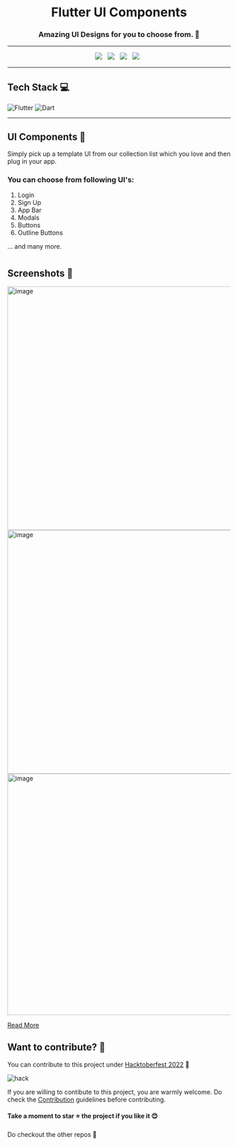 <h1 align=center> Flutter UI Components </h1>

<h3 align=center> Amazing UI Designs for you to choose from. 📜 </h3>

----

<p align="center">
  <a href="https://github.com/Clueless-Community/flutter-ui-components/issues"><img src="https://img.shields.io/github/issues/Clueless-Community/flutter-ui-components.svg?style=for-the-badge&logo=appveyor" /></a>&nbsp;&nbsp;
  <a href="https://github.com/Clueless-Community/flutter-ui-components/fork"><img src="https://img.shields.io/github/forks/Clueless-Community/flutter-ui-components.svg?style=for-the-badge&logo=appveyor" /></a>&nbsp;&nbsp;
  <a href="#"><img src="https://img.shields.io/github/stars/Clueless-Community/flutter-ui-components.svg?style=for-the-badge&logo=appveyor" /></a>&nbsp;&nbsp;
  <a href="https://github.com/Clueless-Community/flutter-ui-components/blob/master/LICENSE"><img src="https://img.shields.io/github/license/Clueless-Community/flutter-ui-components.svg?style=for-the-badge&logo=appveyor" /></a>&nbsp;&nbsp;
</p>

--- 


## Tech Stack 💻

![Flutter](https://img.shields.io/badge/Flutter-%2302569B.svg?style=for-the-badge&logo=Flutter&logoColor=white)
![Dart](https://img.shields.io/badge/dart-%230175C2.svg?style=for-the-badge&logo=dart&logoColor=white)

---


## UI Components 📖


Simply pick up a template UI from our collection list which you love and then plug in your app.

### You can choose from following UI's:
1. Login 
2. Sign Up
3. App Bar
4. Modals
5. Buttons
5. Outline Buttons

... and many more.

#
## Screenshots 🤩

<img height="550" alt="image" src="https://user-images.githubusercontent.com/32421196/194718774-0c6388c8-e087-487b-9357-30243fc70e14.png"><img height="550" alt="image" src="https://user-images.githubusercontent.com/32421196/194718996-52097eb6-2c80-442f-b2f8-1d0b616f8f7f.png"><img height="545" alt="image" src="https://user-images.githubusercontent.com/32421196/194721176-a0477f7c-ae66-4383-bcb9-3cda68922df1.png">


[Read More](https://github.com/Clueless-Community/flutter-ui-components/blob/master/About.md)


## Want to contribute? 🎯


You can contribute to this project under [Hacktoberfest 2022](https://hacktoberfest.com/) 🤩


![hack](https://user-images.githubusercontent.com/58213083/193334808-aa022dff-825b-4cf8-a3d5-5e483c52ff67.png)


If you are willing to contibute to this project, you are warmly welcome.
Do check the [Contribution](https://github.com/Clueless-Community/flutter-ui-components/blob/master/CONTRIBUTING.md) guidelines before contributing.

#### Take a moment to star ⭐ the project if you like it 😊

Do checkout the other repos 💫
